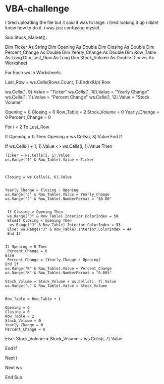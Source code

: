 # VBA-challenge
I tired uploading the file but it said it was to large. i tired looking it up i didnt know how to do it. i was just confusing myslef.



Sub Stock_Market():

 Dim Ticker As String
 Dim Opening As Double
 Dim Closing As Double
 Dim Percent_Change As Double
 Dim Yearly_Change As Double
 Dim Row_Table As Long
 Dim Last_Row As Long
 Dim Stock_Volume As Double
 Dim ws As Worksheet

For Each ws In Worksheets
 
 
 Last_Row = ws.Cells(Rows.Count, 1).End(xlUp).Row
 

 ws.Cells(1, 9).Value = "Ticker"
 ws.Cells(1, 10).Value = "Yearly Change"
 ws.Cells(1, 11).Value = "Percent Change"
 ws.Cells(1, 12).Value = "Stock Volume"
 
Opening = 0
 Closing = 0
 Row_Table = 2
 Stock_Volume = 0
 Yearly_Change = 0
 Percent_Change = 0

 For i = 2 To Last_Row
  

  If Opening = 0 Then
   Opening = ws.Cells(i, 3).Value
  End If
  

  If ws.Cells(i + 1, 1).Value <> ws.Cells(i, 1).Value Then
  
   
    Ticker = ws.Cells(i, 1).Value
    ws.Range("I" & Row_Table).Value = Ticker
    
   
    
    Closing = ws.Cells(i, 6).Value
   
 
    Yearly_Change = Closing - Opening
    ws.Range("J" & Row_Table).Value = Yearly_Change
    ws.Range("J" & Row_Table).NumberFormat = "$0.00"
   
   
     If Closing > Opening Then
     ws.Range("J" & Row_Table).Interior.ColorIndex = 50
     ElseIf Closing < Opening Then
      ws.Range("J" & Row_Table).Interior.ColorIndex = 53
     Else: ws.Range("J" & Row_Table).Interior.ColorIndex = 44
     End If
    

    If Opening = 0 Then
     Percent_Change = 0
    Else
     Percent_Change = (Yearly_Change / Opening)
    End If
    ws.Range("K" & Row_Table).Value = Percent_Change
    ws.Range("K" & Row_Table).NumberFormat = "0.00%"
   
    Stock_Volume = Stock_Volume + ws.Cells(i, 7).Value
    ws.Range("L" & Row_Table).Value = Stock_Volume
    

    Row_Table = Row_Table + 1
    
    Opening = 0
    Closing = 0
    Row_Table = 2
    Stock_Volume = 0
    Yearly_Change = 0
    Percent_Change = 0
    

   Else: Stock_Volume = Stock_Volume + ws.Cells(i, 7).Value
  

  End If
   

 Next i


Next ws
  
End Sub
